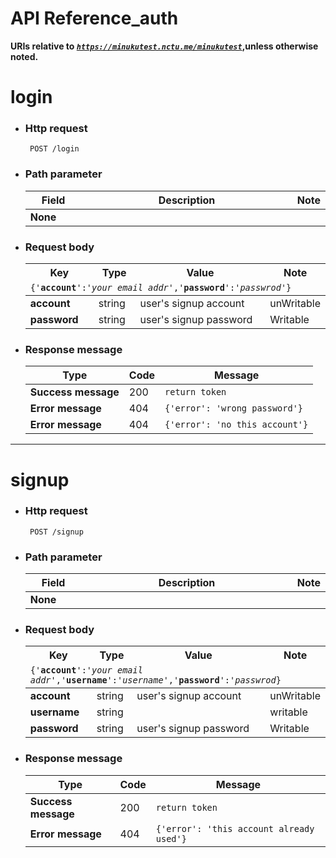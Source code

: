 API Reference_auth
===
**URIs relative to <em style='color:red'><code>https://minukutest.nctu.me/minukutest</code></em>,unless otherwise noted.**

# login


- ### Http request 
    <code> POST /login </code>

- ### Path parameter 
 
    <table>
        <col width="20%">
        <col width="100%">
        <col width="30%">
        <thead>
            <tr>
                <th>Field</th>
                <th>Description</th>
                <th>Note</th>
            </tr>
        </thead>
        <tbody>
            <tr>
            <td><b>None</b></td>
                <td></td>
                <td></td>
            </tr>
        </tbody>
      </table>


- ### Request body
 
     <table>
        <col width="25%">
        <col width="15%">
        <col width="100%">
        <col width="15%">
        <thead>
            <tr>
                <th>Key</th>
                <th>Type</th>
                <th>Value</th>
                <th>Note</th>
            </tr>
            <tr><td colspan="4"><code>{'<b>account</b>':'<i>your email addr</i>','<b>password</b>':'<i>passwrod</i>'}</code></td></tr>
        </thead>
        <tbody>
            <tr>
            <td><b>account</b></td>
                <td>string</td>
                <td>user's signup account</td>
                <td>unWritable</td>
            </tr>
            <tr>
            <td><b>password</b></td>
                <td>string</td>
                <td>user's signup password</td>
                <td>Writable</td>
            </tr>
        </tbody>
    </table>


- ### Response message

     <table>
        <thead>
            <tr>
                <th>Type</th>
                <th>Code</th>
                <th>Message</th>
            </tr>
        </thead>
        <tbody>
            <tr>
            <td><b>Success message</b></td>
                <td>200</td>
                <td><code>return token</code></td>
            </tr>
            <tr>
            <td><b>Error message</b></td>
                <td>404</td>
                <td><code>{'error': 'wrong password'}</code></td>
            </tr>
            <tr>
            <td><b>Error message</b></td>
                <td>404</td>
                <td><code>{'error': 'no this account'}</code></td>
            </tr>
        </tbody>
    </table>

---

# signup

- ### Http request 
    <code> POST /signup </code> 

- ### Path parameter 
 
    <table>
        <col width="20%">
        <col width="100%">
        <col width="30%">
        <thead>
            <tr>
                <th>Field</th>
                <th>Description</th>
                <th>Note</th>
            </tr>
        </thead>
        <tbody>
            <tr>
            <td><b>None</b></td>
                <td></td>
                <td></td>
            </tr>
        </tbody>
      </table>


- ### Request body
 
     <table>
        <col width="25%">
        <col width="15%">
        <col width="100%">
        <col width="15%">
        <thead>
            <tr>
                <th>Key</th>
                <th>Type</th>
                <th>Value</th>
                <th>Note</th>
            </tr>
            <tr><td colspan="4"><code>{'<b>account</b>':'<i>your email addr</i>','<b>username</b>':'<i>username</i>','<b>password</b>':'<i>passwrod</i>}</code></td></tr>
        </thead>
        <tbody>
            <tr>
            <td><b>account</b></td>
                <td>string</td>
                <td>user's signup account</td>
                <td>unWritable</td>
            </tr>
            <tr>
            <td><b>username</b></td>
                <td>string</td>
                <td></td>
                <td>writable</td>
            </tr>
            <tr>
            <td><b>password</b></td>
                <td>string</td>
                <td>user's signup password</td>
                <td>Writable</td>
            </tr>
        </tbody>
    </table>


- ### Response message

     <table>
        <thead>
            <tr>
                <th>Type</th>
                <th>Code</th>
                <th>Message</th>
            </tr>
        </thead>
        <tbody>
            <tr>
            <td><b>Success message</b></td>
                <td>200</td>
                <td><code>return token</code></td>
            </tr>
            <tr>
            <td><b>Error message</b></td>
                <td>404</td>
                <td><code>{'error': 'this account already used'}</code></td>
            </tr>
        </tbody>
    </table>
